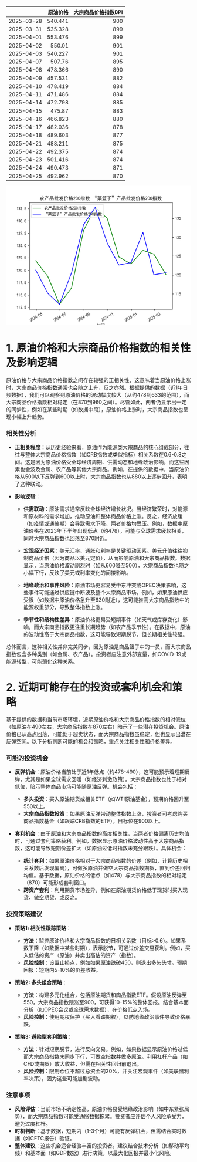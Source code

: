 |            |   原油价格 |   大宗商品价格指数BPI |
|:-----------|-----------:|----------------------:|
| 2025-03-28 |    540.441 |                   900 |
| 2025-03-31 |    535.328 |                   899 |
| 2025-04-01 |    553.476 |                   899 |
| 2025-04-02 |    550.01  |                   901 |
| 2025-04-03 |    540.227 |                   901 |
| 2025-04-07 |    507.76  |                   895 |
| 2025-04-08 |    478.366 |                   890 |
| 2025-04-09 |    457.531 |                   882 |
| 2025-04-10 |    478.419 |                   884 |
| 2025-04-11 |    471.486 |                   884 |
| 2025-04-14 |    472.798 |                   885 |
| 2025-04-15 |    475.87  |                   883 |
| 2025-04-16 |    466.823 |                   880 |
| 2025-04-17 |    482.036 |                   878 |
| 2025-04-18 |    489.603 |                   877 |
| 2025-04-21 |    488.211 |                   875 |
| 2025-04-22 |    492.375 |                   874 |
| 2025-04-23 |    501.416 |                   874 |
| 2025-04-24 |    490.473 |                   871 |
| 2025-04-25 |    492.962 |                   870 |

![图](MSCI_copper.png)

# 1. 原油价格和大宗商品价格指数的相关性及影响逻辑

原油价格与大宗商品价格指数之间存在较强的正相关性，这意味着当原油价格上涨时，大宗商品价格指数通常也会随之上升，反之亦然。根据提供的数据（近1年日频数据），我们可以观察到原油价格的波动幅度较大（从约478到633的范围），而大宗商品价格指数相对稳定（在870到960之间）。尽管如此，两者仍显示出一定的同步性，例如在某些时期（如数据中段），原油价格上涨时，大宗商品指数也呈现小幅上升趋势。

### 相关性分析
- **正相关程度**：从历史经验来看，原油作为能源类大宗商品的核心组成部分，往往与整体大宗商品价格指数（如CRB指数或类似指标）相关系数在0.6-0.8之间。这是因为原油价格受全球经济周期、供需动态和地缘政治影响，而这些因素也会波及金属、农产品等其他大宗商品。例如，在提供的数据中，当原油价格从500以下反弹到600以上时，大宗商品指数也从880以上逐步回升，表明了这种联动。
  
- **影响逻辑**：
  - **供需联动**：原油需求通常反映全球经济增长状况。当经济繁荣时，对能源和原材料的需求增加，推动原油和整体商品价格上涨。反之，经济放缓（如疫情或通缩期）会导致需求下降，两者价格均受压。例如，数据中原油价格在2023年下半年出现低点（约478），可能与全球需求疲软相关，同时大宗商品指数也回落至870附近。
  
  - **宏观经济因素**：美元汇率、通胀和利率是关键驱动因素。美元升值往往抑制商品价格（因为商品以美元定价），从而影响原油和大宗商品指数。数据显示，当原油价格波动剧烈时（如从600降至500），大宗商品指数也随之小幅下行，反映了美元或利率变化的间接影响。
  
  - **地缘政治和事件风险**：原油市场更容易受中东冲突或OPEC决策影响，这些事件可能通过供应链中断波及整个大宗商品市场。例如，如果原油供应受限（如数据中原油价格急升至630附近），这可能推高大宗商品指数中的能源权重部分，导致整体指数上涨。
  
  - **季节性和结构性差异**：原油价格更易受短期事件（如天气或库存变化）影响，而大宗商品指数更注重长期趋势（如农产品季节性）。在数据中，原油的波动性高于大宗商品指数，这可能导致短期脱节，但长期相关性较强。

总体而言，这种相关性并非完美同步，因为原油是商品篮子中的一员，而大宗商品指数包含多种类别（如金属、农产品）。投资者应注意外部变量，如COVID-19或能源转型，可能弱化这种关系。

# 2. 近期可能存在的投资或套利机会和策略

基于提供的数据和当前市场环境，近期原油价格和大宗商品价格指数的相对低位（如原油在490左右，大宗商品指数在870左右）暗示了一些潜在投资机会。原油价格已从高点回落，可能处于超卖状态，而大宗商品指数虽稳定，但也显示出潜在反弹空间。以下分析判断可能的机会和策略，重点关注相关性和价格差异。

### 可能的投资机会
- **反弹机会**：原油价格当前处于近1年低点（约478-490），这可能预示着短期反弹，尤其是如果全球需求回暖（如经济刺激政策）。大宗商品指数也处于相对低位，暗示整体商品市场可能随原油反弹。机会包括：
  - **多头投资**：买入原油期货或相关ETF（如WTI原油基金），预期价格回升至550以上。
  - **大宗商品指数投资**：如果原油反弹带动整体指数上涨，投资者可考虑购买商品指数基金（如跟踪CRB指数的ETF），目标位在900以上。

- **套利机会**：由于原油和大宗商品指数的高度相关性，当两者价格偏离历史均值时，可通过套利策略获利。例如，数据显示原油价格波动性高于大宗商品指数，这可能导致短期价差扩大（如原油过低时指数未充分跟跌）。具体机会：
  - **统计套利**：如果原油价格相对于大宗商品指数的价差（例如，计算历史相关系数后发现偏离），可做多原油并做空大宗商品指数期货，直到价差回归均值。基于数据，原油价格的低点（如478）与大宗商品指数的相对稳定（870）可能形成套利窗口。
  - **跨资产套利**：利用期货市场差异，例如在原油期货价格低于现货时买入现货、做空期货，或反之。

### 投资策略建议
- **策略1: 相关性跟踪策略**：
  - **方法**：监控原油价格和大宗商品指数的日相关系数（目标>0.6）。如果系数下降（如数据中某些时期），表示脱节，可通过价差交易获利。例如，买入低估的资产（原油）并卖出高估的资产（指数）。
  - **风险控制**：设置止损点，例如如果原油跌破450，则退出多头头寸。预期回报：短期内5-10%的价差收益。
  
- **策略2: 多头组合策略**：
  - **方法**：构建多元化组合，包括原油期货和商品指数ETF。假设原油反弹至550，大宗商品指数跟涨至900，可获得10-15%的整体回报。结合基本面分析（如OPEC会议或全球需求数据），在价格低点入场。
  - **风险控制**：使用期权保护（买入看跌期权），以防地缘政治事件导致价格暴跌。

- **策略3: 避险型套利策略**：
  - **方法**：针对短期脱节，进行反向交易。例如，如果数据显示原油价格过低而大宗商品指数未同步下行，可做空指数并做多原油。利用杠杆产品（如CFD或期货）放大收益，但需在相关性回归前退出。
  - **风险控制**：限制仓位不超过总资金的20%，并关注宏观事件（如美联储利率决策），因为这些可能加剧波动。

### 注意事项
- **风险评估**：当前市场不确定性高，原油价格易受地缘政治影响（如中东紧张局势），而大宗商品指数可能受通胀数据拖累。投资者应评估个人风险承受力，避免过度杠杆。
- **时机判断**：基于数据，短期内（1-3个月）可能有反弹机会，但需结合实时数据（如CFTC报告）验证。
- **整体建议**：这些机会适合经验丰富的投资者。建议结合技术分析（如移动平均线）和基本面（如GDP数据）进行决策，以最大化回报并最小化风险。
